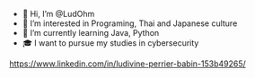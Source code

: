 - 👋 Hi, I’m @LudOhm
- 👀 I’m interested in Programing, Thai and Japanese culture
- 🌱 I’m currently learning Java, Python
- 🎓 I want to pursue my studies in cybersecurity


https://www.linkedin.com/in/ludivine-perrier-babin-153b49265/

<!---
LudOhm/LudOhm is a ✨ special ✨ repository because its `README.md` (this file) appears on your GitHub profile.
You can click the Preview link to take a look at your changes.
--->
